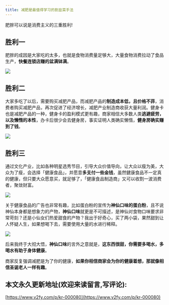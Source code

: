 ```yaml
---
title: 减肥是最值得学习的割韭菜手法
---
```


肥胖可以说是消费主义的三重胜利!



## 胜利一

肥胖的成因是大家吃的太多，也就是食物消费量足够大，大量食物消费拉动了食品生产，**快餐连锁店赚的盆满钵满**。

![](https://www.v2fy.com/asset/0i/jikemiji/jikemiji-md/kr-000080.assets/1240-20200719103603175.jpeg)

## 胜利二

大家多吃了以后，需要购买减肥产品，而减肥产品的**制造成本低，且价格不菲**，消费者购买减肥产品，再次促进了经济增长，减肥产业制造商收获大量利润。健身卡也是减肥产品的一种，健身卡的盈利模式更有趣，商家相信大多数人类**逃避疲劳，以及懒惰的本性**，办卡后很少会去健身房，事实证明人类确实懒惰，**健身房确实赚到了钱**。

![](https://www.v2fy.com/asset/0i/jikemiji/jikemiji-md/kr-000080.assets/1240.jpeg)

## 胜利三

通过文化产业，比如各种明星选秀节目，引导大众价值导向，让大众以瘦为美，大众为了瘦，会选择「健康食品」，并愿意**多支付一些金钱**，虽然健康食品不一定真的健康，但只要大众愿意买，就足够了，「健康食品制造商」又可以收割一波消费者，聚敛财富。

![](https://www.v2fy.com/asset/0i/jikemiji/jikemiji-md/kr-000080.assets/1240-20200719103603185.jpeg)



关于健康食品的广告也非常有趣，比如蛋白粉的宣传为**神仙口味的蛋白粉**，且不说神仙本身都是想象力的产物，**神仙口味**就更是不可描述，是神仙对食物口味要求非常苛刻？还是小仙女们热爱甜食的产物？我出于好奇心，买了两小袋，果然甜到让人怀疑人生，如果想喝下去，需要使用大量的水进行稀释。

![](https://www.v2fy.com/asset/0i/jikemiji/jikemiji-md/kr-000080.assets/1240-20200719103603191.jpeg)

后来我终于大彻大悟，**神仙口味**的言外之意就是，**这东西很甜，你需要多喝水，多喝水有助于身体健康**。

商家反复强调减肥是为了你的健康，**如果你相信商家会为你的健康着想，那就像相信圣诞老人一样有趣**。


## 本文永久更新地址(欢迎来读留言,写评论):

[https://www.v2fy.com/p/kr-000080](https://www.v2fy.com/p/kr-000080)
